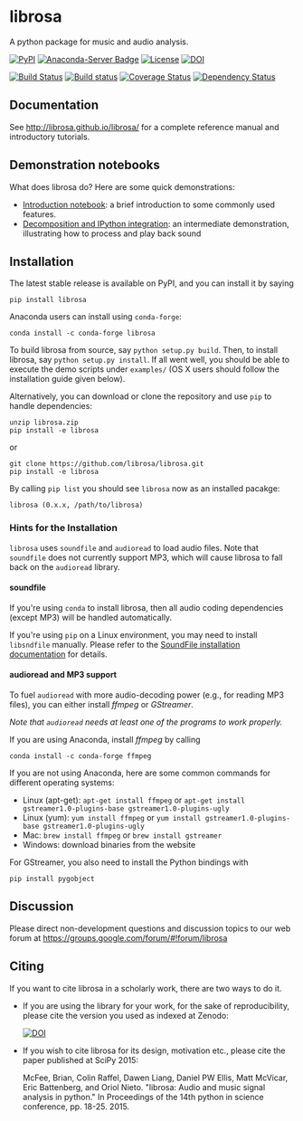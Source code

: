 librosa
=======
A python package for music and audio analysis.  

[![PyPI](https://img.shields.io/pypi/v/librosa.svg)](https://pypi.python.org/pypi/librosa)
[![Anaconda-Server Badge](https://anaconda.org/conda-forge/librosa/badges/version.svg)](https://anaconda.org/conda-forge/librosa)
[![License](https://img.shields.io/pypi/l/librosa.svg)](https://github.com/librosa/librosa/blob/master/LICENSE.md)
[![DOI](https://zenodo.org/badge/DOI/10.5281/zenodo.591533.svg)](https://doi.org/10.5281/zenodo.591533)

[![Build Status](https://travis-ci.org/librosa/librosa.png?branch=master)](http://travis-ci.org/librosa/librosa?branch=master)
[![Build status](https://ci.appveyor.com/api/projects/status/8i1hhr8yj78195xf?svg=true)](https://ci.appveyor.com/project/bmcfee/librosa)
[![Coverage Status](https://coveralls.io/repos/librosa/librosa/badge.svg?branch=master)](https://coveralls.io/r/librosa/librosa?branch=master)
[![Dependency Status](https://dependencyci.com/github/librosa/librosa/badge)](https://dependencyci.com/github/librosa/librosa)


Documentation
-------------
See http://librosa.github.io/librosa/ for a complete reference manual and introductory tutorials.


Demonstration notebooks
-----------------------
What does librosa do?  Here are some quick demonstrations:

* [Introduction notebook](http://nbviewer.ipython.org/github/librosa/librosa/blob/master/examples/LibROSA%20demo.ipynb): a brief introduction to some commonly used features.
* [Decomposition and IPython integration](http://nbviewer.ipython.org/github/librosa/librosa/blob/master/examples/LibROSA%20audio%20effects%20and%20playback.ipynb): an intermediate demonstration, illustrating how to process and play back sound


Installation
------------

The latest stable release is available on PyPI, and you can install it by saying
```
pip install librosa
```

Anaconda users can install using ``conda-forge``:
```
conda install -c conda-forge librosa
```

To build librosa from source, say `python setup.py build`.
Then, to install librosa, say `python setup.py install`.
If all went well, you should be able to execute the demo scripts under `examples/`
(OS X users should follow the installation guide given below).

Alternatively, you can download or clone the repository and use `pip` to handle dependencies:

```
unzip librosa.zip
pip install -e librosa
```
or
```
git clone https://github.com/librosa/librosa.git
pip install -e librosa
```

By calling `pip list` you should see `librosa` now as an installed pacakge:
```
librosa (0.x.x, /path/to/librosa)
```

### Hints for the Installation

`librosa` uses `soundfile` and `audioread` to load audio files.
Note that `soundfile` does not currently support MP3, which will cause librosa to
fall back on the `audioread` library.

#### soundfile

If you're using `conda` to install librosa, then all audio coding dependencies (except MP3) will be handled automatically.

If you're using `pip` on a Linux environment, you may need to install `libsndfile`
manually.  Please refer to the [SoundFile installation documentation](https://pysoundfile.readthedocs.io/#installation) for details.

#### audioread and MP3 support

To fuel `audioread` with more audio-decoding power (e.g., for reading MP3 files),
you can either install *ffmpeg* or *GStreamer*.

*Note that `audioread` needs at least one of the programs to work properly.*

If you are using Anaconda, install *ffmpeg* by calling
```
conda install -c conda-forge ffmpeg
```

If you are not using Anaconda, here are some common commands for different operating systems:

* Linux (apt-get): `apt-get install ffmpeg` or `apt-get install gstreamer1.0-plugins-base gstreamer1.0-plugins-ugly`
* Linux (yum): `yum install ffmpeg` or `yum install gstreamer1.0-plugins-base gstreamer1.0-plugins-ugly`
* Mac: `brew install ffmpeg` or `brew install gstreamer`
* Windows: download binaries from the website

For GStreamer, you also need to install the Python bindings with
```
pip install pygobject
```

Discussion
----------

Please direct non-development questions and discussion topics to our web forum at
https://groups.google.com/forum/#!forum/librosa


Citing
------

If you want to cite librosa in a scholarly work, there are two ways to do it.

- If you are using the library for your work, for the sake of reproducibility, please cite
  the version you used as indexed at Zenodo:

    [![DOI](https://zenodo.org/badge/DOI/10.5281/zenodo.591533.svg)](https://doi.org/10.5281/zenodo.591533)

- If you wish to cite librosa for its design, motivation etc., please cite the paper
  published at SciPy 2015:

    McFee, Brian, Colin Raffel, Dawen Liang, Daniel PW Ellis, Matt McVicar, Eric Battenberg, and Oriol Nieto. "librosa: Audio and music signal analysis in python." In Proceedings of the 14th python in science conference, pp. 18-25. 2015.
